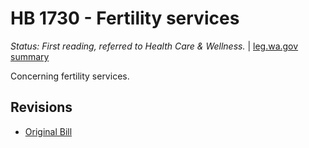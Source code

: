 # HB 1730 - Fertility services
*Status: First reading, referred to Health Care & Wellness.* | [leg.wa.gov summary](https://app.leg.wa.gov/billsummary?BillNumber=1730&Year=2021)

Concerning fertility services.

## Revisions
* [Original Bill](1/)
